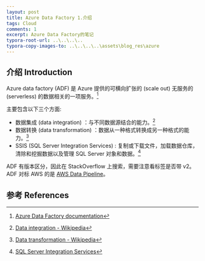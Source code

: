 ```yaml
---
layout: post 
title: Azure Data Factory 1.介绍
tags: Cloud
comments: 1 
excerpt: Azure Data Factory的笔记
typora-root-url: ..\..\..\..
typora-copy-images-to: ..\..\..\..\assets\blog_res\azure
---
```


## 介绍 Introduction

Azure data factory (ADF) 是 Azure 提供的可横向扩张的 (scale out) 无服务的 (serverless) 的数据相关的一项服务。[^1]

主要包含以下三个方面: 

- 数据集成 (data integration) ：与不同数据源结合的能力。[^3]
- 数据转换 (data transformation) ：数据从一种格式转换成另一种格式的能力。[^4]
- SSIS (SQL Server Integration Services) : 复制或下载文件，加载数据仓库，清除和挖掘数据以及管理 SQL Server 对象和数据。[^2] 

ADF 有版本区分，因此在 StackOverflow 上搜索，需要注意看标签是否带 v2。ADF 对标 AWS 的是 [AWS Data Pipeline](https://aws.amazon.com/cn/datapipeline)。

## 参考 References

[^1]: [Azure Data Factory documentation](https://docs.microsoft.com/en-us/azure/data-factory/)
[^2]: [SQL Server Integration Services](https://docs.microsoft.com/zh-cn/sql/integration-services/sql-server-integration-services?view=sql-server-ver15)
[^3]: [Data integration - Wikipedia](https://en.wikipedia.org/wiki/Data_integration)
[^4]:[Data transformation - Wikipedia](https://en.wikipedia.org/wiki/Data_transformation)

